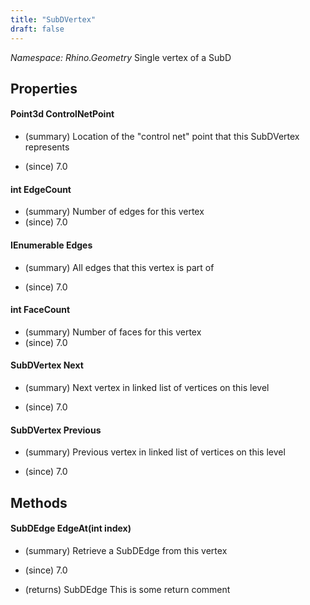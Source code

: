 ```yaml
---
title: "SubDVertex"
draft: false
---
```


*Namespace: Rhino.Geometry*
 Single vertex of a SubD 
## Properties
#### Point3d ControlNetPoint
- (summary) 
     Location of the "control net" point that this SubDVertex represents
     
- (since) 7.0
#### int EdgeCount
- (summary)  Number of edges for this vertex 
- (since) 7.0
#### IEnumerable<SubDEdge> Edges
- (summary) 
     All edges that this vertex is part of
     
- (since) 7.0
#### int FaceCount
- (summary)  Number of faces for this vertex 
- (since) 7.0
#### SubDVertex Next
- (summary) 
     Next vertex in linked list of vertices on this level
     
- (since) 7.0
#### SubDVertex Previous
- (summary) 
     Previous vertex in linked list of vertices on this level
     
- (since) 7.0
## Methods
#### SubDEdge EdgeAt(int index)
- (summary) 
     Retrieve a SubDEdge from this vertex
     
- (since) 7.0
- (returns) SubDEdge This is some return comment
